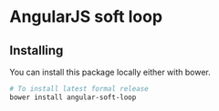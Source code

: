 # AngularJS soft loop

## Installing

You can install this package locally either with bower.

```bash
# To install latest formal release 
bower install angular-soft-loop
```

    
    

